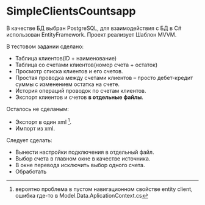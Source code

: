 # SimpleClientsCountsapp
В качестве БД выбран PostgreSQL, для взаимодействия с БД в C# использован EntityFramework. 
Проект реализует Шаблон MVVM.

В тестовом задании сделано: 
- Таблица клиентов(ID + наименование) 
- Таблица со счетами клиентов(номер счета + остаток) 
- Просмотр списка клиентов и его счетов. 
- Простая проводка между счетами клиентов – просто дебет-кредит суммы с изменением остатка на счете. 
- История операций проводок по счетам клиентов. 
- Экспорт клиентов и счетов **в отдельные файлы**.

Осталось не сделаным:
- Экспорт в один xml [^1].
- Импорт из xml.

Следует сделать:
- Вынести настройки подключения в отдельный файл.
- Выбор счета в главном окне в качестве источника.
- В окне перевода исключить выбор одного счета.
- Обработать 

[^1]: вероятно проблема в пустом навигационном свойстве entity client, ошибка где-то в Model.Data.AplicationContext.cs
